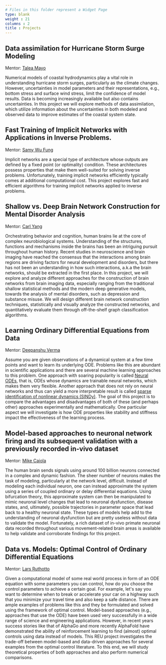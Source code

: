 ```yaml
---
# Files in this folder represent a Widget Page
type: blank
weight : 21
columns : 2
title : Projects
---
```


## Data assimilation for Hurricane Storm Surge Modeling 

Mentor: [Talea Mayo](../author/talea-mayo/)

Numerical models of coastal hydrodynamics play a vital role in understanding hurricane storm surges, particularly as the climate changes. However, uncertainties in model parameters and their representations, e.g., bottom stress and surface wind stress, limit the confidence of model results.  Data is becoming increasingly available but also contains uncertainties. In this project we will explore methods of data assimilation, which utilize information about the uncertainties in both modeled and observed data to improve estimates of the coastal system state.

## Fast Training of Implicit Networks with Applications in Inverse Problems.

Mentor: [Samy Wu Fung](../author/samy-wu-fung/)

Implicit networks are a special type of architecture whose outputs are defined by a fixed point (or optimality) condition. These architectures possess properties that make them well-suited for solving inverse problems. 
Unfortunately, training implicit networks efficiently typically comes at additional computational cost. 
This project explores fast and efficient algorithms for training implicit networks applied to inverse problems.

## Shallow vs. Deep Brain Network Construction for Mental Disorder Analysis

Mentor: [Carl Yang](../author/carl-yang/)

Orchestrating behavior and cognition, human brains lie at the core of complex neurobiological systems. Understanding of the structures, functions and mechanisms inside the brains has been an intriguing pursuit throughout human history. Recent studies in neuroscience and brain imaging have reached the consensus that the interactions among brain regions are driving factors for neural development and disorders, but there has not been an understanding in how such interactions, a.k.a the brain networks, should be extracted in the first place. In this project, we will explore and analyze different approaches for the construction of brain networks from brain imaging data, especially ranging from the traditional shallow statistical methods and the modern deep generative models, towards the analysis of mental disorders, such as depression and substance misuse. We will design different brain network construction techniques, statistically and visually analyze the constructed networks, and quantitatively evaluate them through off-the-shelf graph classification algorithms. 

## Learning Ordinary Differential Equations from Data

Mentor: [Deepanshu Verma](../author/deepanshu-verma/)

Assume you are given observations of a dynamical system at a few time points and want to learn its underlying ODE.
Problems like this are abundant in scientific applications and there are several machine learning approaches to this problem.
One approach with soaring popularity is called [Neural ODEs](https://arxiv.org/abs/1806.07366), that is, ODEs whose dynamics are trainable neural networks, which makes them very flexible.
Another approach that does not rely on neural networks and thus can yield a more interpretable result is called [sparse identification of nonlinear dynamics (SINDy)](https://www.pnas.org/content/113/15/3932). 
The goal of this project is to compare the advantages and disadvantages of both of these (and perhaps other) approaches experimentally and mathematically.
One particular aspect we will investigate is how ODE properties like stability and stiffness impact the effectiveness of the learning process. 


## Model-based approaches to neuronal network firing and its subsequent validation with a previously recorded in-vivo dataset

Mentor: [Mike Caiola](../author/mike-caiola)

The human brain sends signals using around 100 billion neurons connected in a complex and dynamic fashion. The sheer number of neurons makes the task of modeling, particularly at the network level, difficult. Instead of modeling each individual neuron, one can instead approximate the system using a series of coupled ordinary or delay differential equations. Using bifurcation theory, this approximate system can then be manipulated to mimic neuronal level changes that lead to neuronal dysfunction, disease states, and, ultimately, possible trajectories in parameter space that lead back to a healthy neuronal state. These types of models help add to the understanding of neuronal dysfunction but are pretty useless without data to validate the model. Fortunately, a rich dataset of in-vivo primate neuronal data recorded throughout various movement-related brain areas is available to help validate and corroborate findings for this project.

## Data vs. Models: Optimal Control of Ordinary Differential Equations

Mentor: [Lars Ruthotto](../author/lars-ruthotto/)

Given a computational model of some real world process in form of an ODE equation with some parameters you can control, how do you   choose the control parameters to achieve a certain goal.
For example, let's say you want to determine when to break or accelerate your car on a highway such that you minimize your travel time and also keep a safe distance.
There are ample examples of problems like this and they  be formulated and solved using the framework of optimal control.
Model-based approaches (e.g., approaches that use the ODE) have been used very successfully in a wide range of science and engineering applications. 
However, in recent years success stories like that of AlphaGo and more recently AlphaFold have demonstrated the ability of  reinforcement learning to find (almost) optimal controls using data instead of models. 
This REU project investigates the trade-off between model-based and data-driven approaches for several examples from the optimal control literature. 
To this end, we will study theoretical properties of both approaches and also perform numerical comparisons.
